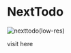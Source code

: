 # NextTodo
![nexttodo(low-res)](https://github.com/Fawaskp/NextTodo/assets/68636810/ff345d75-6a93-4b9c-b96e-b517371b50ff)

visit here

